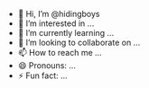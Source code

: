 - 👋 Hi, I’m @hidingboys
- 👀 I’m interested in ...
- 🌱 I’m currently learning ...
- 💞️ I’m looking to collaborate on ...
- 📫 How to reach me ...
- 😄 Pronouns: ...
- ⚡ Fun fact: ...

<!---
hidingboys/hidingboys is a ✨ special ✨ repository because its `README.md` (this file) appears on your GitHub profile.
You can click the Preview link to take a look at your changes.
--->
